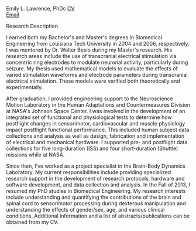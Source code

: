 
Emily L. Lawrence, PhDc
[CV](https://www.dropbox.com/s/k30m814o5mo1ncb/Lawrence_CV_Feb2016.pdf?dl=0)  
[Email](mailto:ellawren@usc.edu)

Research Description

I earned both my Bachelor's and Master's degrees in Biomedical Engineering from Louisiana Tech University in 2004 and 2006, respectively. I was mentored by Dr. Walter Besio during my Master's research. His research areas include the use of transcranial electrical stimulation via concentric ring electrodes to modulate neuronal activity, particularly during seizure. My thesis used mathematical models to evaluate the effects of varied stimulation waveforms and electrode parameters during transcranial electrical stimulation. These models were verified both theoretically and experimentally.

After graduation, I provided engineering support to the Neuroscience Motion Laboratory in the Human Adaptations and Countermeasures Division at NASA's Johnson Space Center. I was involved in the development of an integrated set of functional and physiological tests to determine how postflight changes in sensorimotor, cardiovascular and muscle physiology impact postflight functional performance. This included human subject data collections and analysis as well as design, fabrication and implementation of electrical and mechanical hardware. I supported pre- and postflight data collections for five long-duration (ISS) and four short-duration (Shuttle) missions while at NASA.

Since then, I've worked as a project specialist in the Brain-Body Dynamics Laboratory. My current responsibilities include providing specialized research support in the development of research protocols, hardware and software development, and data collection and analysis. In the Fall of 2013, I resumed my PhD studies in Biomedical Engineering. My research interests include understanding and quantifying the contributions of the brain and spinal cord to sensorimotor processing during dexterous manipulation and understanding the effects of gender/sex, age, and various clinical conditions. Additional information and a list of abstracts/publications can be obtained from my CV.

